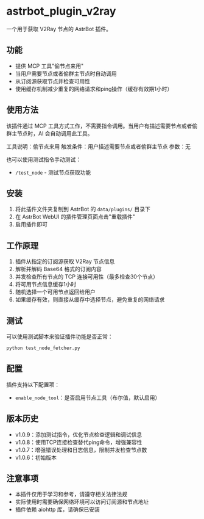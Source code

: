 # astrbot_plugin_v2ray

一个用于获取 V2Ray 节点的 AstrBot 插件。

## 功能

- 提供 MCP 工具"偷节点来用"
- 当用户需要节点或者偷群主节点时自动调用
- 从订阅源获取节点并检查可用性
- 使用缓存机制减少重复的网络请求和ping操作（缓存有效期1小时）

## 使用方法

该插件通过 MCP 工具方式工作，不需要指令调用。当用户有描述需要节点或者偷群主节点时，AI 会自动调用此工具。

工具说明：偷节点来用
触发条件：用户描述需要节点或者偷群主节点
参数：无

也可以使用测试指令手动测试：
- `/test_node` - 测试节点获取功能

## 安装

1. 将此插件文件夹复制到 AstrBot 的 `data/plugins/` 目录下
2. 在 AstrBot WebUI 的插件管理页面点击"重载插件"
3. 启用插件即可

## 工作原理

1. 插件从指定的订阅源获取 V2Ray 节点信息
2. 解析并解码 Base64 格式的订阅内容
3. 并发检查所有节点的 TCP 连接可用性（最多检查30个节点）
4. 将可用节点信息缓存1小时
5. 随机选择一个可用节点返回给用户
6. 如果缓存有效，则直接从缓存中选择节点，避免重复的网络请求

## 测试

可以使用测试脚本来验证插件功能是否正常：

```bash
python test_node_fetcher.py
```

## 配置

插件支持以下配置项：

- `enable_node_tool`：是否启用节点工具（布尔值，默认启用）

## 版本历史

- v1.0.9：添加测试指令，优化节点检查逻辑和调试信息
- v1.0.8：使用TCP连接检查替代ping命令，增强兼容性
- v1.0.7：增强错误处理和日志信息，限制并发检查节点数
- v1.0.6：初始版本

## 注意事项

- 本插件仅用于学习和参考，请遵守相关法律法规
- 实际使用时需要确保网络环境可以访问订阅源和节点地址
- 插件依赖 aiohttp 库，请确保已安装
